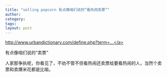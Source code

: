 ```yaml
---
title: "selling popcorn 有点像咱们说的“看热闹卖票”"
author:
category: 
tags: 
layout: post
---
```

<a href="http://www.urbandictionary.com/define.php?term=selling+popcorn">http://www.urbandictionary.com/define.php?term=...</a>

有点像咱们说的“卖票”

人家那争执呢，你看见了，不劝不管不但看热闹还卖票给要看热闹的人，当然个卖票和卖爆米花都是比喻。

